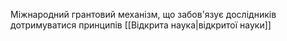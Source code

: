 Міжнародний грантовий механізм, що забов'язує дослідників дотримуватися принципів [[Відкрита наука|відкритої науки]]
